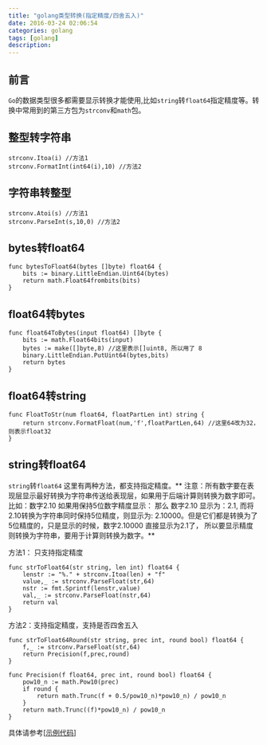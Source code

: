 ```yaml
---
title: "golang类型转换(指定精度/四舍五入)"
date: 2016-03-24 02:06:54
categories: golang
tags: [golang]
description: 
---
```


## 前言
`Go`的数据类型很多都需要显示转换才能使用,比如`string`转`float64`指定精度等。转换中常用到的第三方包为`strconv`和`math`包。
<!--more-->

## 整型转字符串
```golang
strconv.Itoa(i) //方法1
strconv.FormatInt(int64(i),10) //方法2
```

## 字符串转整型
```golang
strconv.Atoi(s) //方法1
strconv.ParseInt(s,10,0) //方法2
```

## bytes转float64
```golang
func bytesToFloat64(bytes []byte) float64 {
	bits := binary.LittleEndian.Uint64(bytes)
	return math.Float64frombits(bits)
}
```

## float64转bytes
```golang
func float64ToBytes(input float64) []byte {
	bits := math.Float64bits(input)
	bytes := make([]byte,8) //这里表示[]uint8, 所以用了 8
	binary.LittleEndian.PutUint64(bytes,bits)
	return bytes
}
```

## float64转string 
```golang
func FloatToStr(num float64, floatPartLen int) string {
	return strconv.FormatFloat(num,'f',floatPartLen,64) //这里64改为32，则表示float32
}
```

## string转float64
`string`转`float64` 这里有两种方法，都支持指定精度。** 注意：所有数字要在表现层显示最好转换为字符串传送给表现层，如果用于后端计算则转换为数字即可。比如：数字2.10 如果用保持5位数字精度显示： 那么 数字2.10 显示为：2.1, 而将2.10转换为字符串同时保持5位精度，则显示为: 2.10000。但是它们都是转换为了5位精度的，只是显示的时候，数字2.10000 直接显示为2.1了， 所以要显示精度则转换为字符串，要用于计算则转换为数字。**

方法1： 只支持指定精度 
```golang
func strToFloat64(str string, len int) float64 {
	lenstr := "%." + strconv.Itoa(len) + "f"
	value,_ := strconv.ParseFloat(str,64)
	nstr := fmt.Sprintf(lenstr,value)
	val,_ := strconv.ParseFloat(nstr,64)
	return val
}
```

方法2：支持指定精度，支持是否四舍五入
```golang
func strToFloat64Round(str string, prec int, round bool) float64 {
	f,_ := strconv.ParseFloat(str,64)
	return Precision(f,prec,round)
}

func Precision(f float64, prec int, round bool) float64 {
	pow10_n := math.Pow10(prec)
	if round {
		return math.Trunc(f + 0.5/pow10_n)*pow10_n) / pow10_n	
	}
	return math.Trunc((f)*pow10_n) / pow10_n
}
```
具体请参考[[示例代码](https://github.com/researchlab/golearning/blob/master/base/convert.go)]
